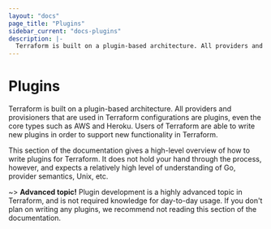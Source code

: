 ```yaml
---
layout: "docs"
page_title: "Plugins"
sidebar_current: "docs-plugins"
description: |-
  Terraform is built on a plugin-based architecture. All providers and provisioners that are used in Terraform configurations are plugins, even the core types such as AWS and Heroku. Users of Terraform are able to write new plugins in order to support new functionality in Terraform.
---
```


# Plugins

Terraform is built on a plugin-based architecture. All providers and
provisioners that are used in Terraform configurations are plugins, even
the core types such as AWS and Heroku. Users of Terraform are able to
write new plugins in order to support new functionality in Terraform.

This section of the documentation gives a high-level overview of how
to write plugins for Terraform. It does not hold your hand through the
process, however, and expects a relatively high level of understanding
of Go, provider semantics, Unix, etc.

~> **Advanced topic!** Plugin development is a highly advanced
topic in Terraform, and is not required knowledge for day-to-day usage.
If you don't plan on writing any plugins, we recommend not reading
this section of the documentation.
